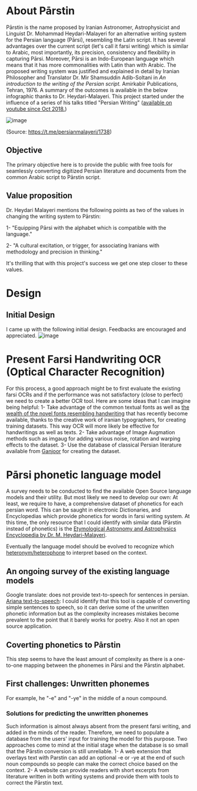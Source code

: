 # About Pārstin
Pārstin is the name proposed by Iranian Astronomer, Astrophysicist and Linguist Dr. Mohammad Heydari-Malayeri for an alternative writing system for the Persian language (Pārsi), resembling the Latin script. It has several advantages over the current script (let's call it farsi writing) which is similar to Arabic, most importantly, its precision, consistency and flexibility in capturing Pārsi. Moreover, Pārsi is an Indo-European language which means that it has more commonalities with Latin than with Arabic. 
The proposed writing system was justified and explained in detail by Iranian Philosopher and Translator Dr. Mir Shamsuddin Adib-Soltani in _An introduction to the writing of the Persian script._ Amirkabir Publications, Tehran, 1976. A summary of the outcomes is available in the below infographic thanks to Dr. Heydari-Malayeri. This project started under the influence of a series of his talks titled "Persian Writing" ([available on youtube since Oct 2018.](https://www.youtube.com/watch?v=t2P8ou7p2nk&list=PLuhW6Hw2wheOjqD5m-qmxI01Ky3d0v5nF))

![image](https://user-images.githubusercontent.com/83266560/116194068-2eedf380-a6e5-11eb-825f-b333e2c7c70b.png)

(Source: https://t.me/persianmalayeri/1738)

## Objective
The primary objective here is to provide the public with free tools for seamlessly converting digitized Persian literature and documents from the common Arabic script to Pārstin script.

## Value proposition
Dr. Heydari Malayeri mentions the following points as two of the values in changing the writing system to Pārstin:


1- "Equipping Pārsi with the alphabet which is compatible with the language."


2- "A cultural excitation, or trigger, for associating Iranians with methodology and precision in thinking."


It's thrilling that with this project's success we get one step closer to these values.

# Design
## Initial Design
I came up with the following initial design. Feedbacks are encouraged and appreciated.
![image](https://user-images.githubusercontent.com/83266560/116226851-573b1980-a708-11eb-8ed6-6673594a14c0.png)

# Present Farsi Handwriting OCR (Optical Character Recognition)
For this process, a good approach might be to first evaluate the existing farsi OCRs and if the performance was not satisfactory (close to perfect) we need to create a better OCR tool. Here are some ideas that I can imagine being helpful: 1- Take advantage of the common textual fonts as well as [the wealth of the novel fonts resembling handwriting](https://maryamsoft.com/FontShop/) that has recently become available, thanks to the creative work of iranian typographers, for creating training datasets. This way OCR will more likely be effective for handwritings as well as texts. 2- Take advantage of Image Augmation methods such as imgaug for adding various noise, rotation and warping effects to the dataset. 3- Use the database of classical Persian literature available from [Ganjoor](http://epub.ganjoor.net/) for creating the dataset.

# Pārsi phonetic language model
A survey needs to be conducted to find the available Open Source language models and their utility. But most likely we need to develop our own:
At least, we require to have, a comprehensive dataset of phonetics for each persian word. This can be saught in electronic Dictionaries, and Encyclopedias which provide phonetics for words in farsi writing system. At this time, the only resource that I could identify with similar data (Pārstin instead of phonetics) is the [Etymological Astronomy and Astrophysics Encyclopedia by Dr. M. Heydari-Malayeri](http://dictionary.obspm.fr/index.php).

Eventually the language model should be evolved to recognize which [heteronym/heterophone](https://en.wikipedia.org/wiki/Heteronym_(linguistics)) to interpret based on the context.
## An ongoing survey of the existing language models
Google translate: does not provide text-to-speech for sentences in persian. 
[Ariana text-to-speech](http://farsireader.com/webdemoen/): I could identify that this tool is capable of converting simple sentences to speech, so it can derive some of the unwritten phonetic information but as the complexity increases mistakes become prevalent to the point that it barely works for poetry. Also it not an open source application. 
## Coverting phonetics to Pārstin
This step seems to have the least amount of complexity as there is a one-to-one mapping between the phonemes in Pārsi and the Pārstin alphabet.

## First challenges: Unwritten phonemes 
For example, he "-e" and "-ye" in the middle of a noun compound.
### Solutions for predicting the unwritten phonemes
Such information is almost always absent from the present farsi writing, and added in the minds of the reader. Therefore, we need to populate a database from the users' input for training the model for this purpose. Two approaches come to mind at the initial stage when the database is so small that the Pārstin conversion is still unreliable. 1- A web extension that overlays text with Parstin can add an optional -e or -ye at the end of such noun compounds so people can make the correct choice based on the context. 2- A website can provide readers with short excerpts from literature written in both writing systems and provide them with tools to correct the Pārstin text.
